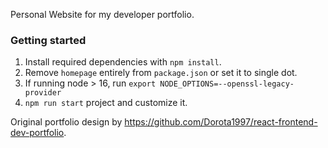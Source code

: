 Personal Website for my developer portfolio.

### Getting started

1. Install required dependencies with `npm install`.
2. Remove `homepage` entirely from `package.json` or set it to single dot. 
3. If running node > 16, run `export NODE_OPTIONS=--openssl-legacy-provider`
4. `npm run start` project and customize it.

Original portfolio design by https://github.com/Dorota1997/react-frontend-dev-portfolio.